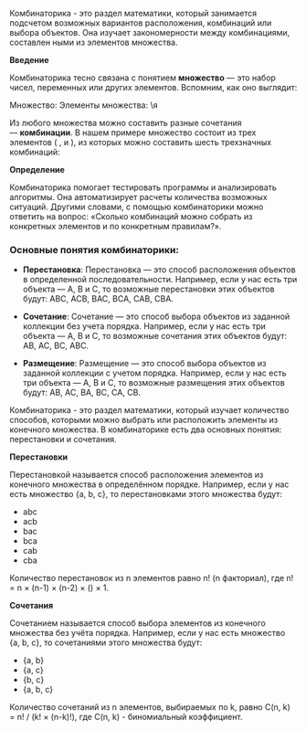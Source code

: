 Комбинаторика - это раздел математики, который занимается подсчетом возможных вариантов расположения, комбинаций или выбора объектов. Она изучает закономерности между комбинациями, составлен ными из элементов множества.

**Введение**

Комбинаторика тесно связана с понятием **множество** — это набор чисел, переменных или других элементов. Вспомним, как оно выглядит:

Множество: Элементы множества: \\я

Из любого множества можно составить разные сочетания — **комбинации**. В нашем примере множество состоит из трех элементов ( , и ), из которых можно составить шесть трехзначных комбинаций:

**Определение**

Комбинаторика помогает тестировать программы и анализировать алгоритмы. Она автоматизирует расчеты количества возможных ситуаций. Другими словами, с помощью комбинаторики можно ответить на вопрос: «Сколько комбинаций можно собрать из конкретных элементов и по конкретным правилам?».
### Основные понятия комбинаторики:

- **Перестановка**: Перестановка — это способ расположения объектов в определенной последовательности. Например, если у нас есть три объекта — A, B и C, то возможные перестановки этих объектов будут: ABC, ACB, BAC, BCA, CAB, CBA.
    
- **Сочетание**: Сочетание — это способ выбора объектов из заданной коллекции без учета порядка. Например, если у нас есть три объекта — A, B и C, то возможные сочетания этих объектов будут: AB, AC, BC, ABC.
    
- **Размещение**: Размещение — это способ выбора объектов из заданной коллекции с учетом порядка. Например, если у нас есть три объекта — A, B и C, то возможные размещения этих объектов будут: AB, AC, BA, BC, CA, CB.

Комбинаторика - это раздел математики, который изучает количество способов, которыми можно выбрать или расположить элементы из конечного множества. В комбинаторике есть два основных понятия: перестановки и сочетания.

**Перестановки**

Перестановкой называется способ расположения элементов из конечного множества в определённом порядке. Например, если у нас есть множество {a, b, c}, то перестановками этого множества будут:

- abc
- acb
- bac
- bca
- cab
- cba

Количество перестановок из n элементов равно n! (n факториал), где n! = n × (n-1) × (n-2) × () × 1.

**Сочетания**

Сочетанием называется способ выбора элементов из конечного множества без учёта порядка. Например, если у нас есть множество {a, b, c}, то сочетаниями этого множества будут:

- {a, b}
- {a, c}
- {b, c}
- {a, b, c}

Количество сочетаний из n элементов, выбираемых по k, равно C(n, k) = n! / (k! × (n-k)!), где C(n, k) - биномиальный коэффициент.